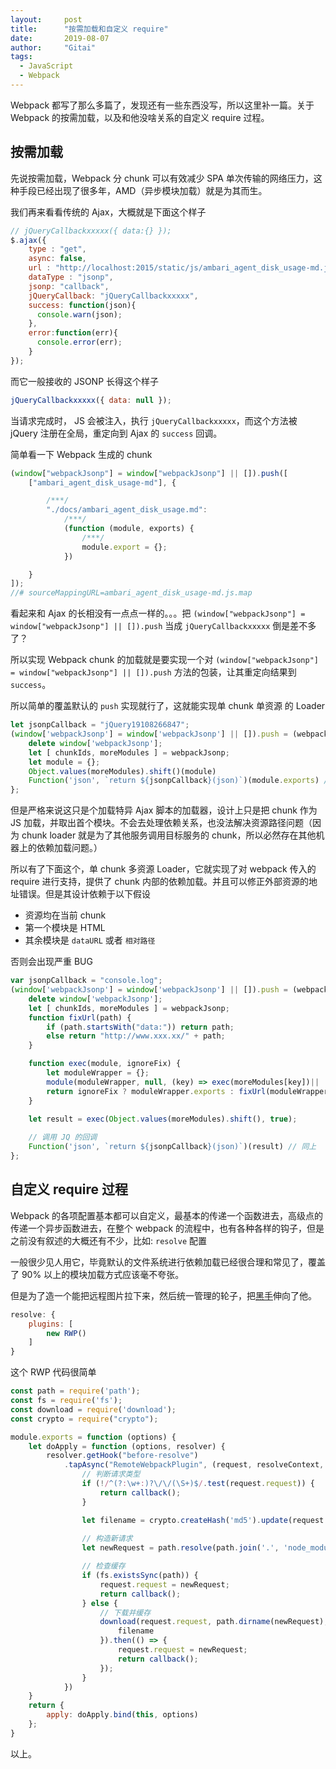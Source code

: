```yaml
---
layout:     post
title:      "按需加载和自定义 require"
date:       2019-08-07
author:     "Gitai"
tags:
  - JavaScript
  - Webpack
---
```


Webpack 都写了那么多篇了，发现还有一些东西没写，所以这里补一篇。关于 Webpack 的按需加载，以及和他没啥关系的自定义 require 过程。

<!-- more -->

## 按需加载

先说按需加载，Webpack 分 chunk 可以有效减少 SPA 单次传输的网络压力，这种手段已经出现了很多年，AMD（异步模块加载）就是为其而生。

我们再来看看传统的 Ajax，大概就是下面这个样子

```js
// jQueryCallbackxxxxx({ data:{} });
$.ajax({
    type : "get",
    async: false,
    url : "http://localhost:2015/static/js/ambari_agent_disk_usage-md.js",
    dataType : "jsonp",
    jsonp: "callback",
    jQueryCallback: "jQueryCallbackxxxxx",
    success: function(json){
      console.warn(json);
    },
    error:function(err){
      console.error(err);
    }
});
```

而它一般接收的 JSONP 长得这个样子

```js
jQueryCallbackxxxxx({ data: null });
```

当请求完成时， JS 会被注入，执行 `jQueryCallbackxxxxx`，而这个方法被 jQuery 注册在全局，重定向到 Ajax 的 `success` 回调。


简单看一下 Webpack 生成的 chunk 

```js
(window["webpackJsonp"] = window["webpackJsonp"] || []).push([
    ["ambari_agent_disk_usage-md"], {

        /***/
        "./docs/ambari_agent_disk_usage.md":
            /***/
            (function (module, exports) {
                /***/
                module.export = {};
            })

    }
]);
//# sourceMappingURL=ambari_agent_disk_usage-md.js.map
```

看起来和 Ajax 的长相没有一点点一样的。。。把 `(window["webpackJsonp"] = window["webpackJsonp"] || []).push` 当成 `jQueryCallbackxxxxx` 倒是差不多了？

所以实现 Webpack chunk 的加载就是要实现一个对 `(window["webpackJsonp"] = window["webpackJsonp"] || []).push` 方法的包装，让其重定向结果到 `success`。

所以简单的覆盖默认的 `push` 实现就行了，这就能实现单 chunk 单资源 的 Loader

```js
let jsonpCallback = "jQuery19108266847";
(window['webpackJsonp'] = window['webpackJsonp'] || []).push = (webpackJsonp) => { // 预估只会出现单 chunk 的模块，所以可以直接弹出处理
    delete window['webpackJsonp'];
    let [ chunkIds, moreModules ] = webpackJsonp;
    let module = {};
    Object.values(moreModules).shift()(module)
    Function('json', `return ${jsonpCallback}(json)`)(module.exports) // 同上
};
```

但是严格来说这只是个加载特异 Ajax 脚本的加载器，设计上只是把 chunk 作为 JS 加载，并取出首个模块。不会去处理依赖关系，也没法解决资源路径问题（因为 chunk loader 就是为了其他服务调用目标服务的 chunk，所以必然存在其他机器上的依赖加载问题。）

所以有了下面这个，单 chunk 多资源 Loader，它就实现了对 webpack 传入的 require 进行支持，提供了 chunk 内部的依赖加载。并且可以修正外部资源的地址错误。但是其设计依赖于以下假设

* 资源均在当前 chunk
* 第一个模块是 HTML
* 其余模块是 `dataURL` 或者 `相对路径`

否则会出现严重 BUG

```js
var jsonpCallback = "console.log";
(window['webpackJsonp'] = window['webpackJsonp'] || []).push = (webpackJsonp) => { // 预估只会出现单 chunk 的模块，所以可以直接弹出处理
    delete window['webpackJsonp'];
    let [ chunkIds, moreModules ] = webpackJsonp;
    function fixUrl(path) {
        if (path.startsWith("data:")) return path;
        else return "http://www.xxx.xx/" + path;
    }

    function exec(module, ignoreFix) {
        let moduleWrapper = {};
        module(moduleWrapper, null, (key) => exec(moreModules[key])|| '包含当前加载器未实现的资源');
        return ignoreFix ? moduleWrapper.exports : fixUrl(moduleWrapper.exports);
    }
    
    let result = exec(Object.values(moreModules).shift(), true);

    // 调用 JQ 的回调
    Function('json', `return ${jsonpCallback}(json)`)(result) // 同上
};
```

## 自定义 require 过程

Webpack 的各项配置基本都可以自定义，最基本的传递一个函数进去，高级点的传递一个异步函数进去，在整个 webpack 的流程中，也有各种各样的钩子，但是之前没有叙述的大概还有不少，比如: `resolve` 配置

一般很少见人用它，毕竟默认的文件系统进行依赖加载已经很合理和常见了，覆盖了 90% 以上的模块加载方式应该毫不夸张。

但是为了造一个能把远程图片拉下来，然后统一管理的轮子，把[黑手](https://github.com/GitaiQAQ/remote-webpack-plugin)伸向了他。

```js
resolve: {
	plugins: [
		new RWP()
	]
}
```

这个 RWP 代码很简单

```js
const path = require('path');
const fs = require('fs');
const download = require('download');
const crypto = require("crypto");

module.exports = function (options) {
    let doApply = function (options, resolver) {
        resolver.getHook("before-resolve")
            .tapAsync("RemoteWebpackPlugin", (request, resolveContext, callback) => {
                // 判断请求类型
                if (!/^(?:\w+:)?\/\/(\S+)$/.test(request.request)) {
                    return callback();
                }

                let filename = crypto.createHash('md5').update(request.request).digest('hex') + path.extname(request.request);
                
                // 构造新请求
                let newRequest = path.resolve(path.join('.', 'node_modules', '.cache', 'remote-webpack-plugin', filename));

                // 检查缓存
                if (fs.existsSync(path)) {
                    request.request = newRequest;
                    return callback();
                } else {
                    // 下载并缓存
                    download(request.request, path.dirname(newRequest), {
                        filename
                    }).then(() => {
                        request.request = newRequest;
                        return callback();
                    });
                }
            })
    }
    return {
        apply: doApply.bind(this, options)
    };
}
```

以上。